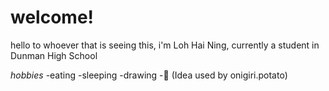 # welcome!

hello to whoever that is seeing this, i'm Loh Hai Ning, currently a student in Dunman High School

_hobbies_
-eating
-sleeping
-drawing
-:potato:
(Idea used by onigiri.potato)
